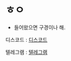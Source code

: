 # ㅎㅇ

- 들어왔으면 구경이나 해.


디스코드 : [디스코드](https://discord.com/)

텔레그램 : [텔레그램](https://t.me/whitehole0906)
